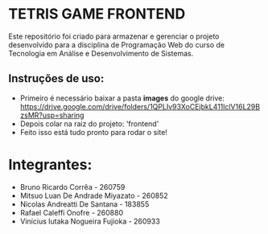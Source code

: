 # TETRIS GAME FRONTEND

Este repositório foi criado para armazenar e gerenciar o projeto desenvolvido para a disciplina de Programação Web do curso de Tecnologia em Análise e Desenvolvimento de Sistemas.

## Instruções de uso:
- Primeiro é necessário baixar a pasta **images** do google drive:
https://drive.google.com/drive/folders/1QPLIv93XoCEjbkL411lclV16L29BzsMR?usp=sharing
- Depois colar na raiz do projeto: 'frontend'
- Feito isso está tudo pronto para rodar o site!

# Integrantes:
- Bruno Ricardo Corrêa - 260759
- Mitsuo Luan De Andrade Miyazato - 260852
- Nicolas Andreatti De Santana - 183855
- Rafael Caleffi Onofre - 260880
- Vinícius Iutaka Nogueira Fujioka - 260933